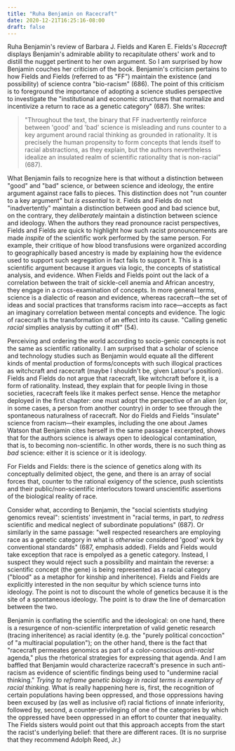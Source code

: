```yaml
---
title: "Ruha Benjamin on Racecraft"
date: 2020-12-21T16:25:16-08:00
draft: false
---
```

Ruha Benjamin's review of Barbara J. Fields and Karen E. Fields's *Racecraft* displays Benjamin's admirable ability to recapitulate others' work and to distill the nugget pertinent to her own argument.
So I am surprised by how Benjamin couches her criticism of the book.
Benjamin's criticism pertains to how Fields and Fields (referred to as "FF") maintain the existence (and possibility) of science contra "bio-racism" (686).
The point of this criticism is to foreground the importance of adopting a science studies perspective to investigate the "institutional and economic structures that normalize and incentivize a return to race as a genetic category" (687).
She writes:

> "Throughout the text, the binary that FF inadvertently reinforce between 'good' and 'bad' science is misleading and runs counter to a key argument around racial thinking as grounded in rationality. It is precisely the human propensity to form concepts that lends itself to racial abstractions, as they explain, but the authors nevertheless idealize an insulated realm of scientific rationality that is non-racial" (687).

What Benjamin fails to recognize here is that without a distinction between "good" and "bad" science, or between science and ideology, the entire argument against race falls to pieces.
This distinction does not "run counter to a key argument" but *is essential* to it.
Fields and Fields do not "inadvertently" maintain a distinction between good and bad science but, on the contrary, they *deliberately* maintain a distinction between science and ideology.
When the authors they read pronounce racist perspectives, Fields and Fields are quick to highlight how such racist pronouncements are made *inspite* of the scientific work performed by the same person.
For example, their critique of how blood transfusions were organized according to geographically based ancestry is made by explaining how the evidence used to support such segregation in fact fails to support it.
This is a scientific argument because it argues via logic, the concepts of statistical analysis, and evidence.
When Fields and Fields point out the lack of a correlation between the trait of sickle-cell anemia and African ancestry, they engage in a cross-examination of concepts.
In more general terms, science is a dialectic of reason and evidence, whereas racecraft—the set of ideas and social practices that transforms racism into race—accepts as fact an imaginary correlation between mental concepts and evidence.
The logic of racecraft is the transformation of an effect into its cause.
"Calling genetic *racial* simplies analysis by cutting it off" (54).

Perceiving and ordering the world according to socio-genic concepts is not the same as scientific rationality.
I am surprised that a scholar of science and technology studies such as Benjamin would equate all the different kinds of mental production of forms/concepts with such illogical practices as witchcraft and racecraft (maybe I shouldn't be, given Latour's position).
Fields and Fields do not argue that racecraft, like witchcraft before it, is a form of rationality.
Instead, they explain that for people living in those societies, racecraft feels like it makes perfect sense.
Hence the metaphor deployed in the first chapter: one must adopt the perspective of an alien (or, in some cases, a person from another country) in order to see through the spontaneous naturalness of racecraft.
Nor do Fields and Fields "insulate" science from racism—their examples, including the one about James Watson that Benjamin cites herself in the same passage I excerpted, shows that for the authors science is always open to ideological contamination, that is, to becoming non-scientific.
In other words, there is no such thing as *bad* science: either it is science or it is ideology.

For Fields and Fields: there is the science of genetics along with its conceptually delimited object, the gene, and there is an array of social forces that, counter to the rational exigency of the science, push scientists and their public/non-scientific interlocutors toward unscientific assertions of the biological reality of race.

Consider what, according to Benjamin, the "social scientists studying genomics reveal": scientists' investment in "racial terms, in part, to *redress* scientific and medical neglect of subordinate populations" (687).
Or similarly in the same passage: "well respected researchers are employing race as a genetic category in what is *otherwise* considered 'good' work by conventional standards" (687, emphasis added).
Fields and Fields would take exception that race is empolyed as a genetic category.
Instead, I suspect they would reject such a possibility and maintain the reverse: a scientific concept (the gene) is being represented as a racial category ("blood" as a metaphor for kinship and inheritence).
Fields and Fields are explicitly interested in the non sequitur by which science turns into ideology.
The point is not to discount the whole of genetics because it is the site of a spontaneous ideology.
The point is to draw the line of demarcation between the two.

Benjamin is conflating the scientific and the ideological: on one hand, there is a resurgence of non-scientific interpretation of valid genetic research (tracing inheritence) as racial identity (e.g. the "purely political concoction" of "a multiracial population"); on the other hand, there is the fact that "racecraft permeates genomics as part of a color-conscious *anti-racist* agenda," plus the rhetorical strategies for expressing that agenda.
And I am baffled that Benjamin would characterize racecraft's presence in such anti-racism as evidence of scientific findings being used to "undermine racial thinking."
*Trying to reframe genetic biology in racial terms is exemplary of racial thinking.*
What is really happening here is, first, the recognition of certain populations having been oppressed, and those oppressions having been excused by (as well as inclusive of) racial fictions of innate inferiority, followed by, second, a counter-privileging of one of the categories by which the oppressed have been oppressed in an effort to counter that inequality. 
The Fields sisters would point out that this approach accepts from the start the racist's underlying belief: that there are different races.
(It is no surprise that they recommend Adolph Reed, Jr.)
